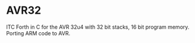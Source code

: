 # AVR32
ITC Forth in C for the AVR 32u4 with 32 bit stacks, 16 bit program memory. Porting ARM code to AVR.
